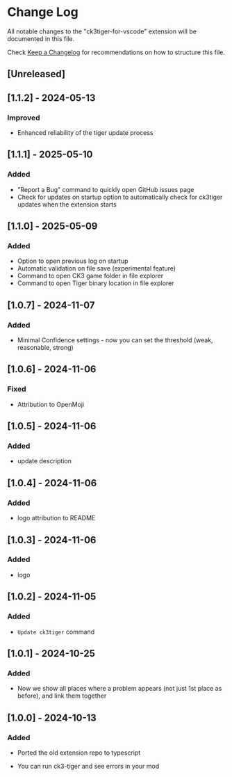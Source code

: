 # Change Log

All notable changes to the "ck3tiger-for-vscode" extension will be documented in this file.

Check [Keep a Changelog](http://keepachangelog.com/) for recommendations on how to structure this file.

## [Unreleased]

## [1.1.2] - 2024-05-13

### Improved
- Enhanced reliability of the tiger update process

## [1.1.1] - 2025-05-10

### Added
- "Report a Bug" command to quickly open GitHub issues page
- Check for updates on startup option to automatically check for ck3tiger updates when the extension starts

## [1.1.0] - 2025-05-09

### Added

- Option to open previous log on startup
- Automatic validation on file save (experimental feature)
- Command to open CK3 game folder in file explorer
- Command to open Tiger binary location in file explorer

## [1.0.7] - 2024-11-07

### Added

- Minimal Confidence settings - now you can set the threshold (weak, reasonable, strong)

## [1.0.6] - 2024-11-06

### Fixed

- Attribution to OpenMoji

## [1.0.5] - 2024-11-06

### Added

- update description

## [1.0.4] - 2024-11-06

### Added

- logo attribution to README

## [1.0.3] - 2024-11-06

### Added

- logo

## [1.0.2] - 2024-11-05

### Added

- `Update ck3tiger` command 

## [1.0.1] - 2024-10-25

### Added

- Now we show all places where a problem appears (not just 1st place as before), and link them together

## [1.0.0] - 2024-10-13

### Added

- Ported the old extension repo to typescript

- You can run ck3-tiger and see errors in your mod 
